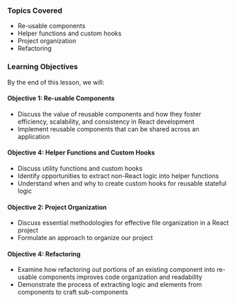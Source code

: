 <!-- h1, h2 already used by CTD Learns -->
### Topics Covered

- Re-usable components
- Helper functions and custom hooks
- Project organization
- Refactoring

### Learning Objectives

By the end of this lesson, we will:

#### Objective 1: Re-usable Components

- Discuss the value of reusable components and how they foster efficiency, scalability, and consistency in React development
- Implement reusable components that can be shared across an application

#### Objective 4: Helper Functions and Custom Hooks

- Discuss utility functions and custom hooks
- Identify opportunities to extract non-React logic into helper functions
- Understand when and why to create custom hooks for reusable stateful logic

#### Objective 2: Project Organization

- Discuss essential methodologies for effective file organization in a React project
- Formulate an approach to organize our project

#### Objective 4: Refactoring

- Examine how refactoring out portions of an existing component into re-usable components improves code organization and readability
- Demonstrate the process of extracting logic and elements from components to craft sub-components
